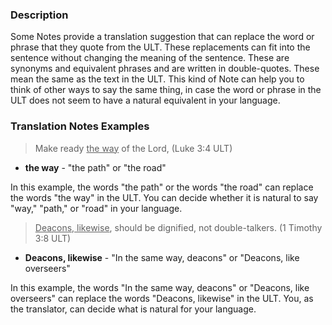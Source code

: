 
### Description

Some Notes provide a translation suggestion that can replace the word or phrase that they quote from the ULT. These replacements can fit into the sentence without changing the meaning of the sentence.  These are synonyms and equivalent phrases and are written in double-quotes. These mean the same as the text in the ULT. This kind of Note can help you to think of other ways to say the same thing, in case the word or phrase in the ULT does not seem to have a natural equivalent in your language.

### Translation Notes Examples

> Make ready <u>the way</u> of the Lord, (Luke 3:4 ULT)

* **the way**  - "the path" or "the road"

In this example, the words "the path" or the words "the road" can replace the words "the way" in the ULT. You can decide whether it is natural to say "way," "path," or "road" in your language.

> <u>Deacons, likewise</u>, should be dignified, not double-talkers. (1 Timothy 3:8 ULT)

* **Deacons, likewise**  - "In the same way, deacons" or "Deacons, like overseers"

In this example, the words "In the same way, deacons" or "Deacons, like overseers" can replace the words "Deacons, likewise" in the ULT. You, as the translator, can decide what is natural for your language.